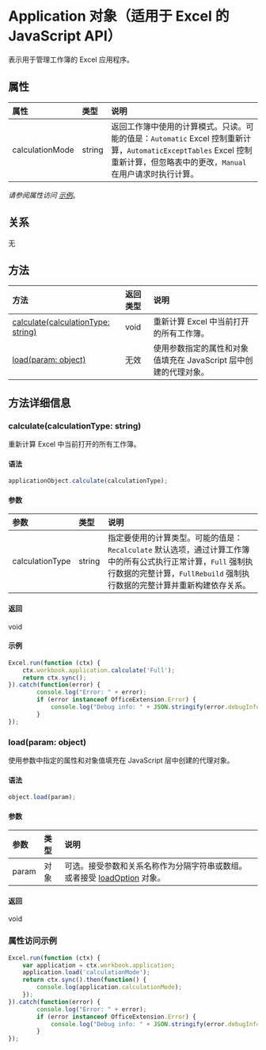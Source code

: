 # <a name="application-object-(javascript-api-for-excel)"></a>Application 对象（适用于 Excel 的 JavaScript API）

表示用于管理工作簿的 Excel 应用程序。

## <a name="properties"></a>属性

| 属性     | 类型   |说明
|:---------------|:--------|:----------|
|calculationMode|string|返回工作簿中使用的计算模式。只读。可能的值是：`Automatic` Excel 控制重新计算，`AutomaticExceptTables` Excel 控制重新计算，但忽略表中的更改，`Manual` 在用户请求时执行计算。|

_请参阅属性访问 [示例](#property-access-examples)_。

## <a name="relationships"></a>关系
无


## <a name="methods"></a>方法

| 方法           | 返回类型    |说明|
|:---------------|:--------|:----------|
|[calculate(calculationType: string)](#calculatecalculationtype-string)|void|重新计算 Excel 中当前打开的所有工作簿。|
|[load(param: object)](#loadparam-object)|无效|使用参数指定的属性和对象值填充在 JavaScript 层中创建的代理对象。|

## <a name="method-details"></a>方法详细信息


### <a name="calculate(calculationtype:-string)"></a>calculate(calculationType: string)
重新计算 Excel 中当前打开的所有工作簿。

#### <a name="syntax"></a>语法
```js
applicationObject.calculate(calculationType);
```

#### <a name="parameters"></a>参数
| 参数    | 类型   |说明|
|:---------------|:--------|:----------|
|calculationType|string|指定要使用的计算类型。可能的值是：`Recalculate` 默认选项，通过计算工作簿中的所有公式执行正常计算，`Full` 强制执行数据的完整计算，`FullRebuild` 强制执行数据的完整计算并重新构建依存关系。|

#### <a name="returns"></a>返回
void

#### <a name="examples"></a>示例
```js
Excel.run(function (ctx) { 
    ctx.workbook.application.calculate('Full');
    return ctx.sync(); 
}).catch(function(error) {
        console.log("Error: " + error);
        if (error instanceof OfficeExtension.Error) {
            console.log("Debug info: " + JSON.stringify(error.debugInfo));
        }
});
```


### <a name="load(param:-object)"></a>load(param: object)
使用参数中指定的属性和对象值填充在 JavaScript 层中创建的代理对象。

#### <a name="syntax"></a>语法
```js
object.load(param);
```

#### <a name="parameters"></a>参数
| 参数    | 类型   |说明|
|:---------------|:--------|:----------|
|param|对象|可选。接受参数和关系名称作为分隔字符串或数组。或者接受 [loadOption](loadoption.md) 对象。|

#### <a name="returns"></a>返回
void
### <a name="property-access-examples"></a>属性访问示例
```js
Excel.run(function (ctx) { 
    var application = ctx.workbook.application;
    application.load('calculationMode');
    return ctx.sync().then(function() {
        console.log(application.calculationMode);
    });
}).catch(function(error) {
        console.log("Error: " + error);
        if (error instanceof OfficeExtension.Error) {
            console.log("Debug info: " + JSON.stringify(error.debugInfo));
        }
});
```

